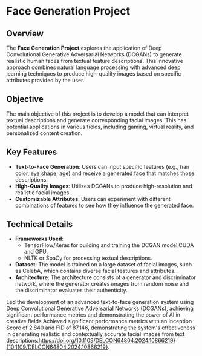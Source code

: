 
# Face Generation Project 

## Overview
The **Face Generation Project** explores the application of Deep Convolutional Generative Adversarial Networks (DCGANs) to generate realistic human faces from textual feature descriptions. This innovative approach combines natural language processing with advanced deep learning techniques to produce high-quality images based on specific attributes provided by the user.

## Objective
The main objective of this project is to develop a model that can interpret textual descriptions and generate corresponding facial images. This has potential applications in various fields, including gaming, virtual reality, and personalized content creation.

## Key Features
- **Text-to-Face Generation**: Users can input specific features (e.g., hair color, eye shape, age) and receive a generated face that matches those descriptions.
- **High-Quality Images**: Utilizes DCGANs to produce high-resolution and realistic facial images.
- **Customizable Attributes**: Users can experiment with different combinations of features to see how they influence the generated face.

## Technical Details
- **Frameworks Used**: 
  - TensorFlow/Keras for building and training the DCGAN model.CUDA and GPU.
  - NLTK or SpaCy for processing textual descriptions.
- **Dataset**: The model is trained on a large dataset of facial images, such as CelebA, which contains diverse facial features and attributes.
- **Architecture**: The architecture consists of a generator and discriminator network, where the generator creates images from random noise and the discriminator evaluates their authenticity.

Led the development of an advanced text-to-face generation system using Deep Convolutional Generative Adversarial Networks (DCGANs), achieving significant performance metrics and demonstrating the power of AI in creative fields.Achieved significant performance metrics with an Inception Score of 2.840 and FID of 87.146, demonstrating the system's effectiveness in generating realistic and contextually accurate facial images from text descriptions.https://doi.org/10.1109/DELCON64804.2024.10866219}{10.1109/DELCON64804.2024.10866219}.
